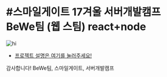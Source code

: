 #스마일게이트 17겨울 서버개발캠프 BeWe팀 (웹 스팀) react+node
========================================================
![hi](http://postfiles1.naver.net/MjAxODAzMTBfOTMg/MDAxNTIwNjgyMDg5NzUw.R65efoiAATXByL2sNP3iuem1xy49cS0o7O-aCGdOXGUg.IPOOdyAeR9zrHVez4aM90ektRI2KVqFX6E674scLMd4g.PNG.1ilsang/image.png?type=w966)
- [프로젝트 설명은 여기를 눌러주세요!](http://1ilsang.blog.me/221226071204)

감사합니다!
BeWe팀, 스마일게이트, 서버개발캠프